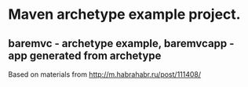 <h1>Maven archetype example project.</h1> 
<h2>baremvc - archetype example, baremvcapp - app generated from archetype</h2>

Based on materials from http://m.habrahabr.ru/post/111408/
